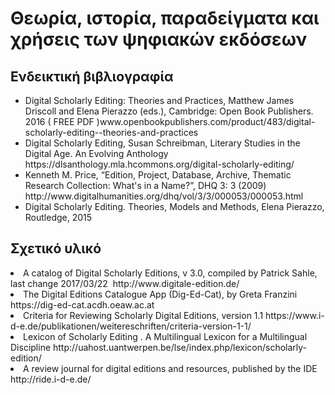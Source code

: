 
<h1>Θεωρία, ιστορία, παραδείγματα και χρήσεις των ψηφιακών εκδόσεων</h1> 
<h2>Ενδεικτική βιβλιογραφία </h2><lb/> 
<ul>

<li>Digital Scholarly Editing: Theories and Practices,  Matthew James Driscoll and Elena Pierazzo (eds.), Cambridge: Open Book Publishers. 2016 ( FREE PDF )www.openbookpublishers.com/product/483/digital-scholarly-editing--theories-and-practices</li>

<li>Digital Scholarly Editing, Susan Schreibman, Literary Studies in the Digital Age. An Evolving Anthology https://dlsanthology.mla.hcommons.org/digital-scholarly-editing/</li>

<li>Kenneth M. Price, “Edition, Project, Database, Archive, Thematic Research Collection: What's in a Name?”, DHQ 3: 3 (2009)
http://www.digitalhumanities.org/dhq/vol/3/3/000053/000053.html
</li>
<li>Digital Scholarly Editing. Theories, Models and Methods, Elena Pierazzo,  Routledge, 2015 
</li>
</ul>

<h2>Σχετικό υλικό </h2>
<li>A catalog of Digital Scholarly Editions, v 3.0, compiled by Patrick Sahle, last change 2017/03/22  http://www.digitale-edition.de/
</li>

<li>The Digital Editions Catalogue App (Dig-Ed-Cat), by Greta Franzini https://dig-ed-cat.acdh.oeaw.ac.at
</li>

<li>Criteria for Reviewing Scholarly Digital Editions, version 1.1 https://www.i-d-e.de/publikationen/weitereschriften/criteria-version-1-1/</li>


<li>Lexicon of Scholarly Editing . A Multilingual Lexicon for a Multilingual Discipline http://uahost.uantwerpen.be/lse/index.php/lexicon/scholarly-edition/</li>


<li>A review journal for digital editions and resources, published by the IDE http://ride.i-d-e.de/
</li>
</ul>
